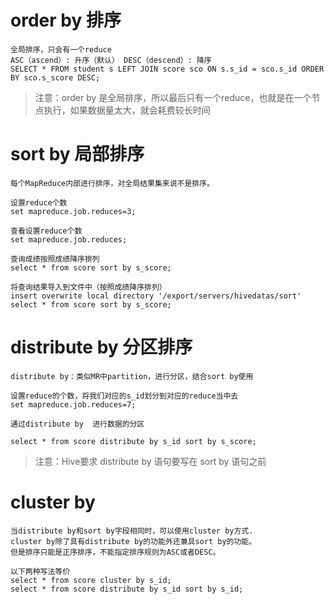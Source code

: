# order by 排序
```
全局排序，只会有一个reduce
ASC（ascend）: 升序（默认） DESC（descend）: 降序
SELECT * FROM student s LEFT JOIN score sco ON s.s_id = sco.s_id ORDER BY sco.s_score DESC;
```
>注意：order by 是全局排序，所以最后只有一个reduce，也就是在一个节点执行，如果数据量太大，就会耗费较长时间

# sort by 局部排序
```
每个MapReduce内部进行排序，对全局结果集来说不是排序。

设置reduce个数
set mapreduce.job.reduces=3;

查看设置reduce个数
set mapreduce.job.reduces;

查询成绩按照成绩降序排列
select * from score sort by s_score;
 
将查询结果导入到文件中（按照成绩降序排列）
insert overwrite local directory '/export/servers/hivedatas/sort' select * from score sort by s_score;
```
# distribute by 分区排序
```
distribute by：类似MR中partition，进行分区，结合sort by使用

设置reduce的个数，将我们对应的s_id划分到对应的reduce当中去
set mapreduce.job.reduces=7;

通过distribute by  进行数据的分区

select * from score distribute by s_id sort by s_score;
```
>注意：Hive要求 distribute by 语句要写在 sort by 语句之前

# cluster by
```
当distribute by和sort by字段相同时，可以使用cluster by方式.
cluster by除了具有distribute by的功能外还兼具sort by的功能。
但是排序只能是正序排序，不能指定排序规则为ASC或者DESC。

以下两种写法等价
select * from score cluster by s_id;
select * from score distribute by s_id sort by s_id;
```